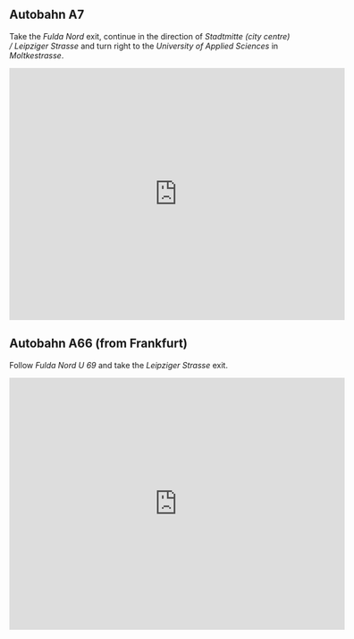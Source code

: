 
## Autobahn A7

Take the *Fulda Nord* exit, continue in the direction of *Stadtmitte (city centre) / Leipziger Strasse* and turn right to the *University of Applied Sciences* in *Moltkestrasse*.

<iframe src="https://www.google.com/maps/embed?pb=!1m28!1m12!1m3!1d10135.668922748033!2d9.687268621457173!3d50.57290293553775!2m3!1f0!2f0!3f0!3m2!1i1024!2i768!4f13.1!4m13!3e6!4m5!1s0x47a3366bcf4e4f33%3A0xed7793f77b7f94dc!2sAS+Fulda-Nord%2C+36100+Petersberg!3m2!1d50.582421499999995!2d9.7076762!4m5!1s0x47a33686ceb632ef%3A0x4e179a029fba2abe!2sHochschule+Fulda%2C+Leipziger+Stra%C3%9Fe+123%2C+36037+Fulda!3m2!1d50.564798599999996!2d9.685041499999999!5e0!3m2!1sen!2sde!4v1441303548111" width="600" height="450" frameborder="0" style="border:0" allowfullscreen></iframe>

## Autobahn A66 (from Frankfurt)
Follow *Fulda Nord U 69* and take the *Leipziger Strasse* exit.

<iframe src="https://www.google.com/maps/embed?pb=!1m28!1m12!1m3!1d64067.9657654629!2d9.682494319440465!3d50.51313149181406!2m3!1f0!2f0!3f0!3m2!1i1024!2i768!4f13.1!4m13!3e6!4m5!1s0x47bd1ea31649d8eb%3A0x98bb77a2ca2fc8a5!2sA66!3m2!1d50.4477695!2d9.6164731!4m5!1s0x47a33686ceb632ef%3A0x4e179a029fba2abe!2sHochschule+Fulda%2C+Leipziger+Stra%C3%9Fe+123%2C+36037+Fulda!3m2!1d50.564798599999996!2d9.685041499999999!5e0!3m2!1sen!2sde!4v1441303632883" width="600" height="450" frameborder="0" style="border:0" allowfullscreen></iframe>
